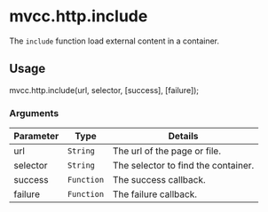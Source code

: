 # mvcc.http.include

The `include` function load external content in a container.

## Usage

mvcc.http.include(url, selector, [success], [failure]);

### Arguments

| Parameter    | Type       | Details                            |
| ------------ | ---------- | ---------------------------------- |
| url          | `String`   | The url of the page or file.       |
| selector     | `String`   | The selector to find the container.|
| success      | `Function` | The success callback.              |
| failure      | `Function` | The failure callback.              |

